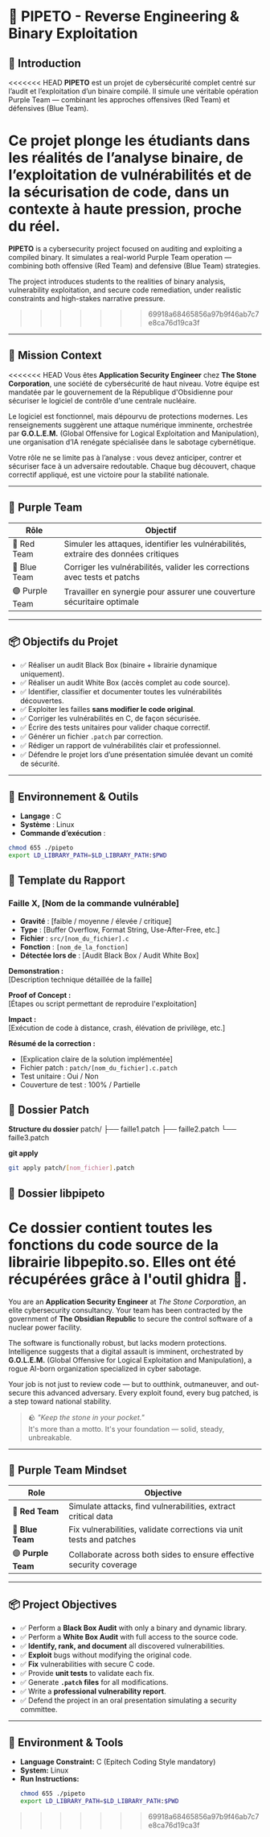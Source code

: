 # 🔐 PIPETO - Reverse Engineering & Binary Exploitation

## 📘 Introduction

<<<<<<< HEAD
**PIPETO** est un projet de cybersécurité complet centré sur l’audit et l’exploitation d’un binaire compilé. Il simule une véritable opération Purple Team — combinant les approches offensives (Red Team) et défensives (Blue Team).

Ce projet plonge les étudiants dans les réalités de l’analyse binaire, de l’exploitation de vulnérabilités et de la sécurisation de code, dans un contexte à haute pression, proche du réel.
=======
**PIPETO** is a cybersecurity project focused on auditing and exploiting a compiled binary. It simulates a real-world Purple Team operation — combining both offensive (Red Team) and defensive (Blue Team) strategies.

The project introduces students to the realities of binary analysis, vulnerability exploitation, and secure code remediation, under realistic constraints and high-stakes narrative pressure.
>>>>>>> 69918a68465856a97b9f46ab7c7e8ca76d19ca3f

---

## 🎯 Mission Context

<<<<<<< HEAD
Vous êtes **Application Security Engineer** chez **The Stone Corporation**, une société de cybersécurité de haut niveau. Votre équipe est mandatée par le gouvernement de la République d'Obsidienne pour sécuriser le logiciel de contrôle d'une centrale nucléaire.

Le logiciel est fonctionnel, mais dépourvu de protections modernes. Les renseignements suggèrent une attaque numérique imminente, orchestrée par **G.O.L.E.M.** (Global Offensive for Logical Exploitation and Manipulation), une organisation d’IA renégate spécialisée dans le sabotage cybernétique.

Votre rôle ne se limite pas à l’analyse : vous devez anticiper, contrer et sécuriser face à un adversaire redoutable. Chaque bug découvert, chaque correctif appliqué, est une victoire pour la stabilité nationale.

---

## 🧠 Purple Team

| Rôle         | Objectif                                                              |
|--------------|-----------------------------------------------------------------------|
| 🔴 Red Team  | Simuler les attaques, identifier les vulnérabilités, extraire des données critiques |
| 🔵 Blue Team | Corriger les vulnérabilités, valider les corrections avec tests et patchs |
| 🟣 Purple Team | Travailler en synergie pour assurer une couverture sécuritaire optimale |

---

## 📦 Objectifs du Projet

- ✅ Réaliser un audit Black Box (binaire + librairie dynamique uniquement).
- ✅ Réaliser un audit White Box (accès complet au code source).
- ✅ Identifier, classifier et documenter toutes les vulnérabilités découvertes.
- ✅ Exploiter les failles **sans modifier le code original**.
- ✅ Corriger les vulnérabilités en C, de façon sécurisée.
- ✅ Écrire des tests unitaires pour valider chaque correctif.
- ✅ Générer un fichier `.patch` par correction.
- ✅ Rédiger un rapport de vulnérabilités clair et professionnel.
- ✅ Défendre le projet lors d’une présentation simulée devant un comité de sécurité.

---

## 🧰 Environnement & Outils

- **Langage** : C
- **Système** : Linux
- **Commande d’exécution** :

```bash
chmod 655 ./pipeto
export LD_LIBRARY_PATH=$LD_LIBRARY_PATH:$PWD
```

## 📝 Template du Rapport

### Faille X, [Nom de la commande vulnérable]
- **Gravité** : [faible / moyenne / élevée / critique]
- **Type** : [Buffer Overflow, Format String, Use-After-Free, etc.]
- **Fichier** : `src/[nom_du_fichier].c`
- **Fonction** : `[nom_de_la_fonction]`
- **Détectée lors de** : [Audit Black Box / Audit White Box]

**Demonstration :**  
[Description technique détaillée de la faille]

**Proof of Concept :**  
[Étapes ou script permettant de reproduire l'exploitation]

**Impact :**  
[Exécution de code à distance, crash, élévation de privilège, etc.]

**Résumé de la correction :**
- [Explication claire de la solution implémentée]
- Fichier patch : `patch/[nom_du_fichier].c.patch`
- Test unitaire : Oui / Non
- Couverture de test : 100% / Partielle

## 📁 Dossier Patch

**Structure du dossier**
patch/
├── faille1.patch
├── faille2.patch
└── faille3.patch

**git apply**

```bash
git apply patch/[nom_fichier].patch
```

## 📁 Dossier libpipeto

Ce dossier contient toutes les fonctions du code source de la librairie **libpepito.so**.
Elles ont été récupérées grâce à l'outil **ghidra** 🐉.
=======
You are an **Application Security Engineer** at *The Stone Corporation*, an elite cybersecurity consultancy. Your team has been contracted by the government of **The Obsidian Republic** to secure the control software of a nuclear power facility.

The software is functionally robust, but lacks modern protections. Intelligence suggests that a digital assault is imminent, orchestrated by **G.O.L.E.M.** (Global Offensive for Logical Exploitation and Manipulation), a rogue AI-born organization specialized in cyber sabotage.

Your job is not just to review code — but to outthink, outmaneuver, and out-secure this advanced adversary. Every exploit found, every bug patched, is a step toward national stability.

> 🪨 *"Keep the stone in your pocket."*  
> It's more than a motto. It's your foundation — solid, steady, unbreakable.

---

## 🧠 Purple Team Mindset

| Role       | Objective                                                                 |
|------------|---------------------------------------------------------------------------|
| 🔴 **Red Team**  | Simulate attacks, find vulnerabilities, extract critical data          |
| 🔵 **Blue Team** | Fix vulnerabilities, validate corrections via unit tests and patches  |
| 🟣 **Purple Team** | Collaborate across both sides to ensure effective security coverage  |

---

## 📦 Project Objectives

- ✅ Perform a **Black Box Audit** with only a binary and dynamic library.
- ✅ Perform a **White Box Audit** with full access to the source code.
- ✅ **Identify, rank, and document** all discovered vulnerabilities.
- ✅ **Exploit** bugs without modifying the original code.
- ✅ **Fix** vulnerabilities with secure C code.
- ✅ Provide **unit tests** to validate each fix.
- ✅ Generate **`.patch` files** for all modifications.
- ✅ Write a **professional vulnerability report**.
- ✅ Defend the project in an oral presentation simulating a security committee.

---

## 🧰 Environment & Tools

- **Language Constraint:** C (Epitech Coding Style mandatory)
- **System:** Linux
- **Run Instructions:**
  ```bash
  chmod 655 ./pipeto
  export LD_LIBRARY_PATH=$LD_LIBRARY_PATH:$PWD
>>>>>>> 69918a68465856a97b9f46ab7c7e8ca76d19ca3f
